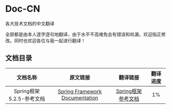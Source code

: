 # Doc-CN
各大技术文档的中文翻译

全部都是由本人逐字逐句地翻译，由于水平不高难免会有错误和纰漏，欢迎指正修改。同时也欢迎各位与我一起进行翻译！

## 文档目录

|         文档名称         |                           原文链接                           |                           翻译链接                           | 翻译进度 |
| :----------------------: | :----------------------------------------------------------: | :----------------------------------------------------------: | :------: |
| Spring框架5.2.5-参考文档 | [Spring Framework Documentation](https://docs.spring.io/spring/docs/5.2.5.RELEASE/spring-framework-reference/) | [Spring框架参考文档](https://rudecrab.github.io/Doc-CN/spring-framework-5.2.5.RELEASE/docs/spring-framework-reference/) |    1%    |

